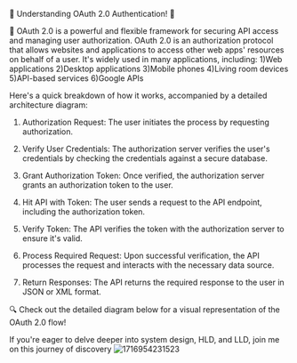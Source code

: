 🚀 Understanding OAuth 2.0 Authentication! 🚀

🔐 OAuth 2.0 is a powerful and flexible framework for securing API access and managing user authorization. OAuth 2.0 is an authorization protocol that allows websites and applications to access other web apps' resources on behalf of a user. It's widely used in many applications, including:
 1)Web applications
 2)Desktop applications
 3)Mobile phones
 4)Living room devices
 5)API-based services
 6)Google APIs

Here's a quick breakdown of how it works, accompanied by a detailed architecture diagram:

1) Authorization Request:
The user initiates the process by requesting authorization.

2) Verify User Credentials:
The authorization server verifies the user's credentials by checking the credentials against a secure database.

3) Grant Authorization Token:
Once verified, the authorization server grants an authorization token to the user.

4) Hit API with Token:
The user sends a request to the API endpoint, including the authorization token.

5) Verify Token:
The API verifies the token with the authorization server to ensure it's valid.

6) Process Required Request:
Upon successful verification, the API processes the request and interacts with the necessary data source.

7) Return Responses:
The API returns the required response to the user in JSON or XML format.

🔍 Check out the detailed diagram below for a visual representation of the OAuth 2.0 flow!

 If you're eager to delve deeper into system design, HLD, and LLD, join me on this journey of discovery
 ![1716954231523](https://github.com/user-attachments/assets/3d1b3a06-7a17-47ef-ae00-e5de99df92b2)
